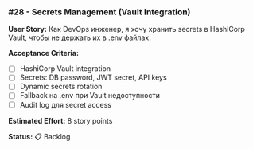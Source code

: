 ### #28 - Secrets Management (Vault Integration)

**User Story:**
Как DevOps инженер, я хочу хранить secrets в HashiCorp Vault, чтобы не держать их в .env файлах.

**Acceptance Criteria:**
- [ ] HashiCorp Vault integration
- [ ] Secrets: DB password, JWT secret, API keys
- [ ] Dynamic secrets rotation
- [ ] Fallback на .env при Vault недоступности
- [ ] Audit log для secret access

**Estimated Effort:** 8 story points

**Status:** 📋 Backlog